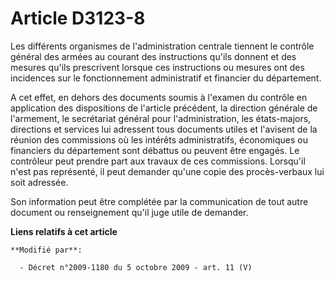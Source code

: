 # Article D3123-8

Les différents organismes de l'administration centrale tiennent le contrôle général des armées au courant des instructions
qu'ils donnent et des mesures qu'ils prescrivent lorsque ces instructions ou mesures ont des incidences sur le fonctionnement
administratif et financier du département.

A cet effet, en dehors des documents soumis à l'examen du contrôle en application des dispositions de l'article précédent, la
direction générale de l'armement, le secrétariat général pour l'administration, les états-majors, directions et services lui
adressent tous documents utiles et l'avisent de la réunion des commissions où les intérêts administratifs, économiques ou
financiers du département sont débattus ou peuvent être engagés. Le contrôleur peut prendre part aux travaux de ces
commissions. Lorsqu'il n'est pas représenté, il peut demander qu'une copie des procès-verbaux lui soit adressée. 

Son information peut être complétée par la communication de tout autre document ou renseignement qu'il juge utile de
demander.

**Liens relatifs à cet article**

	**Modifié par**:

	  - Décret n°2009-1180 du 5 octobre 2009 - art. 11 (V)
